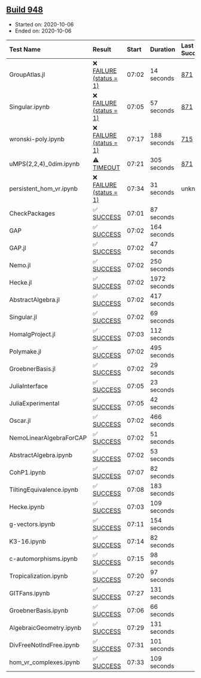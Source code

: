 ## [Build 948](https://oscarci.mathematik.uni-kl.de/job/oscar-stable/948/)

* Started on: 2020-10-06
* Ended on: 2020-10-06

| Test Name    | Result | Start | Duration | Last Success | First Failure |
|:-------------|:-------|:------|:---------|:-------------|:--------------|
| GroupAtlas.jl | ❌ [FAILURE (status = 1)](https://oscarci.mathematik.uni-kl.de/job/oscar-stable/948/artifact/logs/build-948/GroupAtlas.jl.log) | 07:02 | 14 seconds | [871](https://oscarci.mathematik.uni-kl.de/job/oscar-stable/871/) | [872](https://oscarci.mathematik.uni-kl.de/job/oscar-stable/872/) |
| Singular.ipynb | ❌ [FAILURE (status = 1)](https://oscarci.mathematik.uni-kl.de/job/oscar-stable/948/artifact/logs/build-948/Singular.ipynb.log) | 07:05 | 57 seconds | [871](https://oscarci.mathematik.uni-kl.de/job/oscar-stable/871/) | [872](https://oscarci.mathematik.uni-kl.de/job/oscar-stable/872/) |
| wronski-poly.ipynb | ❌ [FAILURE (status = 1)](https://oscarci.mathematik.uni-kl.de/job/oscar-stable/948/artifact/logs/build-948/wronski-poly.ipynb.log) | 07:17 | 188 seconds | [715](https://oscarci.mathematik.uni-kl.de/job/oscar-stable/715/) | [716](https://oscarci.mathematik.uni-kl.de/job/oscar-stable/716/) |
| uMPS(2,2,4)_0dim.ipynb | ⚠ [TIMEOUT](https://oscarci.mathematik.uni-kl.de/job/oscar-stable/948/artifact/logs/build-948/uMPS-2-2-4-_0dim.ipynb.log) | 07:21 | 305 seconds | [871](https://oscarci.mathematik.uni-kl.de/job/oscar-stable/871/) | [872](https://oscarci.mathematik.uni-kl.de/job/oscar-stable/872/) |
| persistent_hom_vr.ipynb | ❌ [FAILURE (status = 1)](https://oscarci.mathematik.uni-kl.de/job/oscar-stable/948/artifact/logs/build-948/persistent_hom_vr.ipynb.log) | 07:34 | 31 seconds | unknown | unknown |
| CheckPackages | ✅ [SUCCESS](https://oscarci.mathematik.uni-kl.de/job/oscar-stable/948/artifact/logs/build-948/CheckPackages.log) | 07:01 | 87 seconds |  |  |
| GAP | ✅ [SUCCESS](https://oscarci.mathematik.uni-kl.de/job/oscar-stable/948/artifact/logs/build-948/GAP.log) | 07:02 | 164 seconds |  |  |
| GAP.jl | ✅ [SUCCESS](https://oscarci.mathematik.uni-kl.de/job/oscar-stable/948/artifact/logs/build-948/GAP.jl.log) | 07:02 | 47 seconds |  |  |
| Nemo.jl | ✅ [SUCCESS](https://oscarci.mathematik.uni-kl.de/job/oscar-stable/948/artifact/logs/build-948/Nemo.jl.log) | 07:02 | 250 seconds |  |  |
| Hecke.jl | ✅ [SUCCESS](https://oscarci.mathematik.uni-kl.de/job/oscar-stable/948/artifact/logs/build-948/Hecke.jl.log) | 07:02 | 1972 seconds |  |  |
| AbstractAlgebra.jl | ✅ [SUCCESS](https://oscarci.mathematik.uni-kl.de/job/oscar-stable/948/artifact/logs/build-948/AbstractAlgebra.jl.log) | 07:02 | 417 seconds |  |  |
| Singular.jl | ✅ [SUCCESS](https://oscarci.mathematik.uni-kl.de/job/oscar-stable/948/artifact/logs/build-948/Singular.jl.log) | 07:02 | 69 seconds |  |  |
| HomalgProject.jl | ✅ [SUCCESS](https://oscarci.mathematik.uni-kl.de/job/oscar-stable/948/artifact/logs/build-948/HomalgProject.jl.log) | 07:03 | 112 seconds |  |  |
| Polymake.jl | ✅ [SUCCESS](https://oscarci.mathematik.uni-kl.de/job/oscar-stable/948/artifact/logs/build-948/Polymake.jl.log) | 07:02 | 495 seconds |  |  |
| GroebnerBasis.jl | ✅ [SUCCESS](https://oscarci.mathematik.uni-kl.de/job/oscar-stable/948/artifact/logs/build-948/GroebnerBasis.jl.log) | 07:02 | 29 seconds |  |  |
| JuliaInterface | ✅ [SUCCESS](https://oscarci.mathematik.uni-kl.de/job/oscar-stable/948/artifact/logs/build-948/JuliaInterface.log) | 07:05 | 23 seconds |  |  |
| JuliaExperimental | ✅ [SUCCESS](https://oscarci.mathematik.uni-kl.de/job/oscar-stable/948/artifact/logs/build-948/JuliaExperimental.log) | 07:05 | 42 seconds |  |  |
| Oscar.jl | ✅ [SUCCESS](https://oscarci.mathematik.uni-kl.de/job/oscar-stable/948/artifact/logs/build-948/Oscar.jl.log) | 07:02 | 466 seconds |  |  |
| NemoLinearAlgebraForCAP | ✅ [SUCCESS](https://oscarci.mathematik.uni-kl.de/job/oscar-stable/948/artifact/logs/build-948/NemoLinearAlgebraForCAP.log) | 07:02 | 51 seconds |  |  |
| AbstractAlgebra.ipynb | ✅ [SUCCESS](https://oscarci.mathematik.uni-kl.de/job/oscar-stable/948/artifact/logs/build-948/AbstractAlgebra.ipynb.log) | 07:02 | 53 seconds |  |  |
| CohP1.ipynb | ✅ [SUCCESS](https://oscarci.mathematik.uni-kl.de/job/oscar-stable/948/artifact/logs/build-948/CohP1.ipynb.log) | 07:07 | 82 seconds |  |  |
| TiltingEquivalence.ipynb | ✅ [SUCCESS](https://oscarci.mathematik.uni-kl.de/job/oscar-stable/948/artifact/logs/build-948/TiltingEquivalence.ipynb.log) | 07:08 | 183 seconds |  |  |
| Hecke.ipynb | ✅ [SUCCESS](https://oscarci.mathematik.uni-kl.de/job/oscar-stable/948/artifact/logs/build-948/Hecke.ipynb.log) | 07:03 | 109 seconds |  |  |
| g-vectors.ipynb | ✅ [SUCCESS](https://oscarci.mathematik.uni-kl.de/job/oscar-stable/948/artifact/logs/build-948/g-vectors.ipynb.log) | 07:11 | 154 seconds |  |  |
| K3-16.ipynb | ✅ [SUCCESS](https://oscarci.mathematik.uni-kl.de/job/oscar-stable/948/artifact/logs/build-948/K3-16.ipynb.log) | 07:14 | 82 seconds |  |  |
| c-automorphisms.ipynb | ✅ [SUCCESS](https://oscarci.mathematik.uni-kl.de/job/oscar-stable/948/artifact/logs/build-948/c-automorphisms.ipynb.log) | 07:15 | 98 seconds |  |  |
| Tropicalization.ipynb | ✅ [SUCCESS](https://oscarci.mathematik.uni-kl.de/job/oscar-stable/948/artifact/logs/build-948/Tropicalization.ipynb.log) | 07:20 | 97 seconds |  |  |
| GITFans.ipynb | ✅ [SUCCESS](https://oscarci.mathematik.uni-kl.de/job/oscar-stable/948/artifact/logs/build-948/GITFans.ipynb.log) | 07:27 | 131 seconds |  |  |
| GroebnerBasis.ipynb | ✅ [SUCCESS](https://oscarci.mathematik.uni-kl.de/job/oscar-stable/948/artifact/logs/build-948/GroebnerBasis.ipynb.log) | 07:06 | 66 seconds |  |  |
| AlgebraicGeometry.ipynb | ✅ [SUCCESS](https://oscarci.mathematik.uni-kl.de/job/oscar-stable/948/artifact/logs/build-948/AlgebraicGeometry.ipynb.log) | 07:29 | 131 seconds |  |  |
| DivFreeNotIndFree.ipynb | ✅ [SUCCESS](https://oscarci.mathematik.uni-kl.de/job/oscar-stable/948/artifact/logs/build-948/DivFreeNotIndFree.ipynb.log) | 07:31 | 101 seconds |  |  |
| hom_vr_complexes.ipynb | ✅ [SUCCESS](https://oscarci.mathematik.uni-kl.de/job/oscar-stable/948/artifact/logs/build-948/hom_vr_complexes.ipynb.log) | 07:33 | 109 seconds |  |  |
